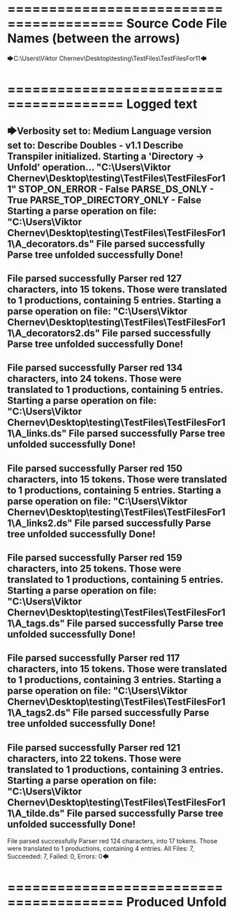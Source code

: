 ========================================
Source Code File Names (between the arrows)
========================================

🡆C:\Users\Viktor Chernev\Desktop\testing\TestFiles\TestFilesFor11🡄

========================================
Logged text
========================================

🡆Verbosity set to: Medium
Language version set to: Describe Doubles - v1.1
Describe Transpiler initialized.
Starting a 'Directory -> Unfold' operation...
"C:\Users\Viktor Chernev\Desktop\testing\TestFiles\TestFilesFor11"
STOP_ON_ERROR - False
PARSE_DS_ONLY - True
PARSE_TOP_DIRECTORY_ONLY - False
Starting a parse operation on file: "C:\Users\Viktor Chernev\Desktop\testing\TestFiles\TestFilesFor11\A_decorators.ds"
File parsed successfully
Parse tree unfolded successfully
Done!
------------------------
File parsed successfully
Parser red 127 characters, into 15 tokens.
Those were translated to 1 productions, containing 5 entries.
Starting a parse operation on file: "C:\Users\Viktor Chernev\Desktop\testing\TestFiles\TestFilesFor11\A_decorators2.ds"
File parsed successfully
Parse tree unfolded successfully
Done!
------------------------
File parsed successfully
Parser red 134 characters, into 24 tokens.
Those were translated to 1 productions, containing 5 entries.
Starting a parse operation on file: "C:\Users\Viktor Chernev\Desktop\testing\TestFiles\TestFilesFor11\A_links.ds"
File parsed successfully
Parse tree unfolded successfully
Done!
------------------------
File parsed successfully
Parser red 150 characters, into 15 tokens.
Those were translated to 1 productions, containing 5 entries.
Starting a parse operation on file: "C:\Users\Viktor Chernev\Desktop\testing\TestFiles\TestFilesFor11\A_links2.ds"
File parsed successfully
Parse tree unfolded successfully
Done!
------------------------
File parsed successfully
Parser red 159 characters, into 25 tokens.
Those were translated to 1 productions, containing 5 entries.
Starting a parse operation on file: "C:\Users\Viktor Chernev\Desktop\testing\TestFiles\TestFilesFor11\A_tags.ds"
File parsed successfully
Parse tree unfolded successfully
Done!
------------------------
File parsed successfully
Parser red 117 characters, into 15 tokens.
Those were translated to 1 productions, containing 3 entries.
Starting a parse operation on file: "C:\Users\Viktor Chernev\Desktop\testing\TestFiles\TestFilesFor11\A_tags2.ds"
File parsed successfully
Parse tree unfolded successfully
Done!
------------------------
File parsed successfully
Parser red 121 characters, into 22 tokens.
Those were translated to 1 productions, containing 3 entries.
Starting a parse operation on file: "C:\Users\Viktor Chernev\Desktop\testing\TestFiles\TestFilesFor11\A_tilde.ds"
File parsed successfully
Parse tree unfolded successfully
Done!
------------------------
File parsed successfully
Parser red 124 characters, into 17 tokens.
Those were translated to 1 productions, containing 4 entries.
All Files: 7, Succeeded: 7, Failed: 0, Errors: 0🡄

========================================
Produced Unfold
========================================

